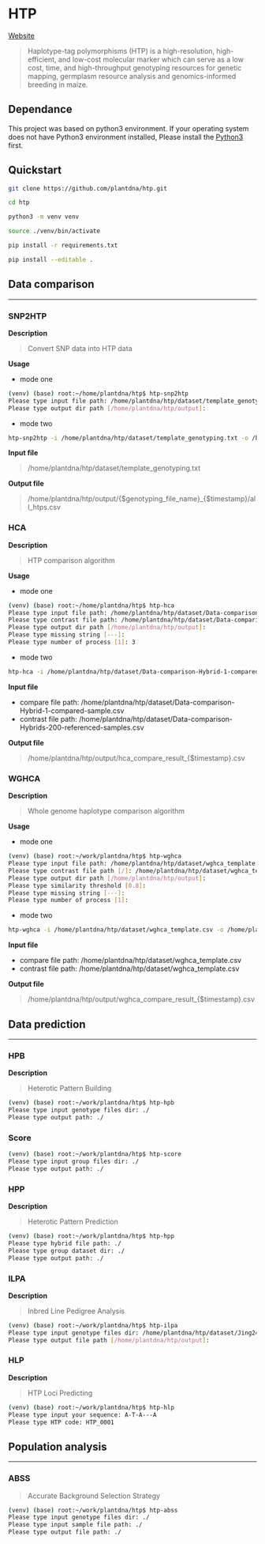 # HTP
[Website](https://htp.plantdna.site/)
> Haplotype-tag polymorphisms (HTP) is a high-resolution, high-efficient, and low-cost molecular marker which can serve as a low cost, time, and high-throughput genotyping resources for genetic mapping, germplasm resource analysis and genomics-informed breeding in maize. 

## Dependance

This project was based on python3 environment. If your operating system does not have Python3 environment installed, Please install the [Python3](https://www.python.org/downloads/) first.

## Quickstart

```bash
git clone https://github.com/plantdna/htp.git

cd htp

python3 -m venv venv

source ./venv/bin/activate

pip install -r requirements.txt

pip install --editable .
```

## Data comparison
---

### SNP2HTP

**Description**

> Convert SNP data into HTP data

**Usage**

- mode one

```bash
(venv) (base) root:~/home/plantdna/htp$ htp-snp2htp
Please type input file path: /home/plantdna/htp/dataset/template_genotyping.txt
Please type output dir path [/home/plantdna/htp/output]: 
```

- mode two

```bash
htp-snp2htp -i /home/plantdna/htp/dataset/template_genotyping.txt -o /home/plantdna/htp/output
```

**Input file**

> /home/plantdna/htp/dataset/template_genotyping.txt

**Output file**

> /home/plantdna/htp/output/{$genotyping_file_name}_{$timestamp}/all_htps.csv

### HCA

**Description**

> HTP comparison algorithm

**Usage**

- mode one

```bash
(venv) (base) root:~/home/plantdna/htp$ htp-hca
Please type input file path: /home/plantdna/htp/dataset/Data-comparison-Hybrid-1-compared-sample.csv
Please type contrast file path: /home/plantdna/htp/dataset/Data-comparison-Hybrids-200-referenced-samples.csv
Please type output dir path [/home/plantdna/htp/output]:
Please type missing string [---]:
Please type number of process [1]: 3
```

- mode two

```bash
htp-hca -i /home/plantdna/htp/dataset/Data-comparison-Hybrid-1-compared-sample.csv -c /home/plantdna/htp/dataset/Data-comparison-Hybrids-200-referenced-samples.csv -o /home/plantdna/htp/output -ms --- -p 3
```
**Input file**

- compare file path: /home/plantdna/htp/dataset/Data-comparison-Hybrid-1-compared-sample.csv
- contrast file path: /home/plantdna/htp/dataset/Data-comparison-Hybrids-200-referenced-samples.csv

**Output file**

> /home/plantdna/htp/output/hca_compare_result_{$timestamp}.csv

### WGHCA

**Description**
> Whole genome haplotype comparison algorithm

**Usage**

- mode one

```bash
(venv) (base) root:~/work/plantdna/htp$ htp-wghca
Please type input file path: /home/plantdna/htp/dataset/wghca_template.csv
Please type contrast file path [/]: /home/plantdna/htp/dataset/wghca_template.csv
Please type output dir path [/home/plantdna/htp/output]: 
Please type similarity threshold [0.8]: 
Please type missing string [---]: 
Please type number of process [1]: 
```

- mode two

```bash
htp-wghca -i /home/plantdna/htp/dataset/wghca_template.csv -o /home/plantdna/htp/output -c /home/plantdna/htp/dataset/wghca_template.csv -st 0.8 -ms --- -p 2
```

**Input file**

- compare file path: /home/plantdna/htp/dataset/wghca_template.csv
- contrast file path: /home/plantdna/htp/dataset/wghca_template.csv

**Output file**

> /home/plantdna/htp/output/wghca_compare_result_{$timestamp}.csv

##  Data prediction
---

### HPB 

**Description**
> Heterotic Pattern Building

```bash
(venv) (base) root:~/work/plantdna/htp$ htp-hpb
Please type input genotype files dir: ./
Please type output path: ./
```

### Score

```bash
(venv) (base) root:~/work/plantdna/htp$ htp-score
Please type input group files dir: ./
Please type output path: ./
```

### HPP

**Description**
> Heterotic Pattern Prediction

```bash
(venv) (base) root:~/work/plantdna/htp$ htp-hpp
Please type hybrid file path: ./
Please type group dataset dir: ./
Please type output path: ./
```

### ILPA

**Description**
> Inbred Line Pedigree Analysis

```bash
(venv) (base) root:~/work/plantdna/htp$ htp-ilpa
Please type input genotype files dir: /home/plantdna/htp/dataset/Jing2416-inbredX.csv
Please type output file path [/home/plantdna/htp/output]:
```

### HLP

**Description**
> HTP Loci Predicting

```bash
(venv) (base) root:~/work/plantdna/htp$ htp-hlp
Please type input your sequence: A-T-A---A
Please type HTP code: HTP_0001
```

## Population analysis
---
### ABSS
> Accurate Background Selection Strategy

```bash
(venv) (base) root:~/work/plantdna/htp$ htp-abss
Please type input genotype files dir: ./
Please type input sample file path: ./
Please type output file path: ./
```